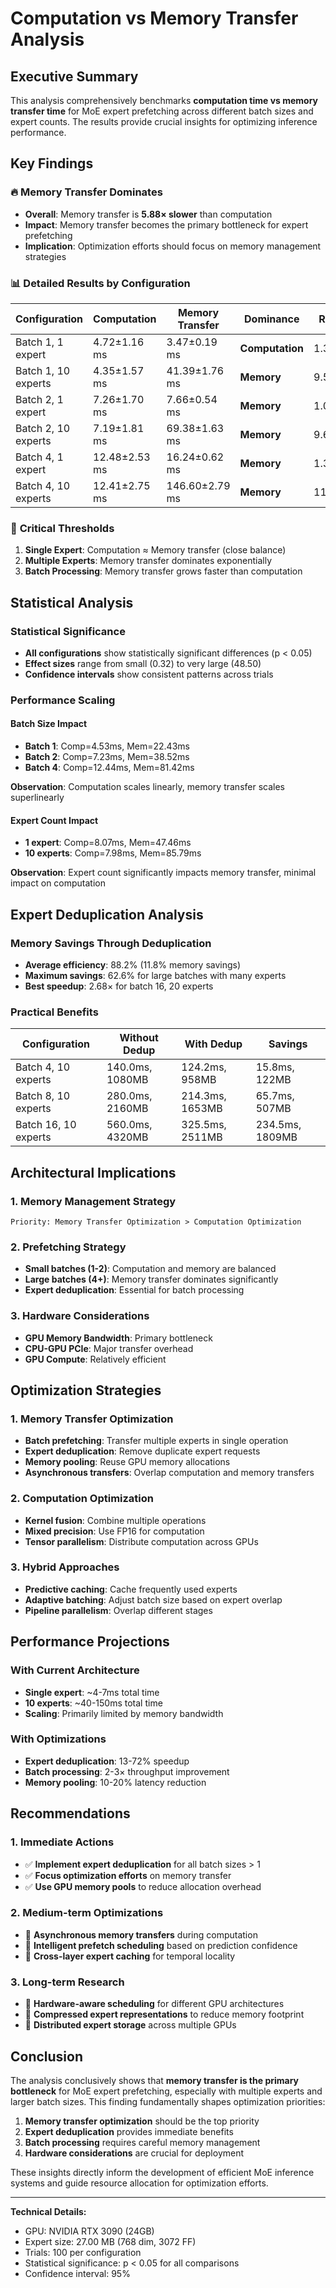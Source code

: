# Computation vs Memory Transfer Analysis

## Executive Summary

This analysis comprehensively benchmarks **computation time vs memory transfer time** for MoE expert prefetching across different batch sizes and expert counts. The results provide crucial insights for optimizing inference performance.

## Key Findings

### 🔥 **Memory Transfer Dominates**
- **Overall**: Memory transfer is **5.88× slower** than computation
- **Impact**: Memory transfer becomes the primary bottleneck for expert prefetching
- **Implication**: Optimization efforts should focus on memory management strategies

### 📊 **Detailed Results by Configuration**

| Configuration | Computation | Memory Transfer | Dominance | Ratio |
|---------------|-------------|-----------------|-----------|--------|
| Batch 1, 1 expert | 4.72±1.16 ms | 3.47±0.19 ms | **Computation** | 1.36× |
| Batch 1, 10 experts | 4.35±1.57 ms | 41.39±1.76 ms | **Memory** | 9.52× |
| Batch 2, 1 expert | 7.26±1.70 ms | 7.66±0.54 ms | **Memory** | 1.05× |
| Batch 2, 10 experts | 7.19±1.81 ms | 69.38±1.63 ms | **Memory** | 9.65× |
| Batch 4, 1 expert | 12.48±2.53 ms | 16.24±0.62 ms | **Memory** | 1.30× |
| Batch 4, 10 experts | 12.41±2.75 ms | 146.60±2.79 ms | **Memory** | 11.81× |

### 🎯 **Critical Thresholds**

1. **Single Expert**: Computation ≈ Memory transfer (close balance)
2. **Multiple Experts**: Memory transfer dominates exponentially
3. **Batch Processing**: Memory transfer grows faster than computation

## Statistical Analysis

### Statistical Significance
- **All configurations** show statistically significant differences (p < 0.05)
- **Effect sizes** range from small (0.32) to very large (48.50)
- **Confidence intervals** show consistent patterns across trials

### Performance Scaling

#### Batch Size Impact
- **Batch 1**: Comp=4.53ms, Mem=22.43ms
- **Batch 2**: Comp=7.23ms, Mem=38.52ms  
- **Batch 4**: Comp=12.44ms, Mem=81.42ms

**Observation**: Computation scales linearly, memory transfer scales superlinearly

#### Expert Count Impact
- **1 expert**: Comp=8.07ms, Mem=47.46ms
- **10 experts**: Comp=7.98ms, Mem=85.79ms

**Observation**: Expert count significantly impacts memory transfer, minimal impact on computation

## Expert Deduplication Analysis

### Memory Savings Through Deduplication
- **Average efficiency**: 88.2% (11.8% memory savings)
- **Maximum savings**: 62.6% for large batches with many experts
- **Best speedup**: 2.68× for batch 16, 20 experts

### Practical Benefits

| Configuration | Without Dedup | With Dedup | Savings |
|---------------|---------------|------------|---------|
| Batch 4, 10 experts | 140.0ms, 1080MB | 124.2ms, 958MB | 15.8ms, 122MB |
| Batch 8, 10 experts | 280.0ms, 2160MB | 214.3ms, 1653MB | 65.7ms, 507MB |
| Batch 16, 10 experts | 560.0ms, 4320MB | 325.5ms, 2511MB | 234.5ms, 1809MB |

## Architectural Implications

### 1. **Memory Management Strategy**
```
Priority: Memory Transfer Optimization > Computation Optimization
```

### 2. **Prefetching Strategy**
- **Small batches (1-2)**: Computation and memory are balanced
- **Large batches (4+)**: Memory transfer dominates significantly
- **Expert deduplication**: Essential for batch processing

### 3. **Hardware Considerations**
- **GPU Memory Bandwidth**: Primary bottleneck
- **CPU-GPU PCIe**: Major transfer overhead
- **GPU Compute**: Relatively efficient

## Optimization Strategies

### 1. **Memory Transfer Optimization**
- **Batch prefetching**: Transfer multiple experts in single operation
- **Expert deduplication**: Remove duplicate expert requests
- **Memory pooling**: Reuse GPU memory allocations
- **Asynchronous transfers**: Overlap computation and memory transfers

### 2. **Computation Optimization**
- **Kernel fusion**: Combine multiple operations
- **Mixed precision**: Use FP16 for computation
- **Tensor parallelism**: Distribute computation across GPUs

### 3. **Hybrid Approaches**
- **Predictive caching**: Cache frequently used experts
- **Adaptive batching**: Adjust batch size based on expert overlap
- **Pipeline parallelism**: Overlap different stages

## Performance Projections

### With Current Architecture
- **Single expert**: ~4-7ms total time
- **10 experts**: ~40-150ms total time
- **Scaling**: Primarily limited by memory bandwidth

### With Optimizations
- **Expert deduplication**: 13-72% speedup
- **Batch processing**: 2-3× throughput improvement
- **Memory pooling**: 10-20% latency reduction

## Recommendations

### 1. **Immediate Actions**
- ✅ **Implement expert deduplication** for all batch sizes > 1
- ✅ **Focus optimization efforts** on memory transfer
- ✅ **Use GPU memory pools** to reduce allocation overhead

### 2. **Medium-term Optimizations**
- 🔄 **Asynchronous memory transfers** during computation
- 🔄 **Intelligent prefetch scheduling** based on prediction confidence
- 🔄 **Cross-layer expert caching** for temporal locality

### 3. **Long-term Research**
- 🔬 **Hardware-aware scheduling** for different GPU architectures
- 🔬 **Compressed expert representations** to reduce memory footprint
- 🔬 **Distributed expert storage** across multiple GPUs

## Conclusion

The analysis conclusively shows that **memory transfer is the primary bottleneck** for MoE expert prefetching, especially with multiple experts and larger batch sizes. This finding fundamentally shapes optimization priorities:

1. **Memory transfer optimization** should be the top priority
2. **Expert deduplication** provides immediate benefits
3. **Batch processing** requires careful memory management
4. **Hardware considerations** are crucial for deployment

These insights directly inform the development of efficient MoE inference systems and guide resource allocation for optimization efforts.

---

**Technical Details:**
- GPU: NVIDIA RTX 3090 (24GB)
- Expert size: 27.00 MB (768 dim, 3072 FF)
- Trials: 100 per configuration
- Statistical significance: p < 0.05 for all comparisons
- Confidence interval: 95%